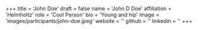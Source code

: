 +++
title = 'John Doe'
draft = false
name = 'John D Doe'
affiliation = 'Helmholtz'
role = 'Cool Person'
bio = 'Young and hip'
image = 'images/participants/john-doe.jpeg'
website = ''
github = ''
linkedin = ''
+++
